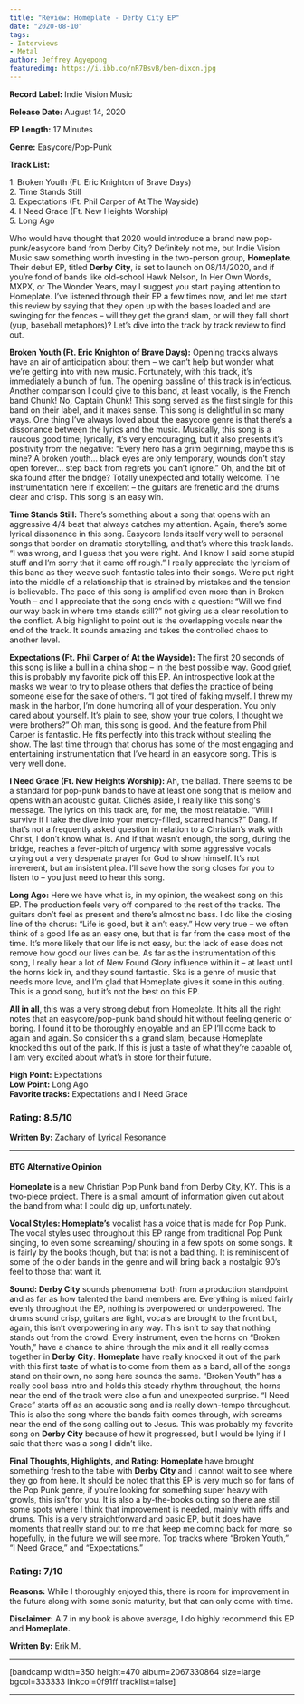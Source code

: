 ```yaml
---
title: "Review: Homeplate - Derby City EP"
date: "2020-08-10"
tags:
- Interviews
- Metal
author: Jeffrey Agyepong
featuredimg: https://i.ibb.co/nR7BsvB/ben-dixon.jpg
---
```


**Record Label:** Indie Vision Music

**Release Date:** August 14, 2020

**EP Length:** 17 Minutes

**Genre:** Easycore/Pop-Punk

**Track List:**

1\. Broken Youth (Ft. Eric Knighton of Brave Days)  
2\. Time Stands Still  
3\. Expectations (Ft. Phil Carper of At The Wayside)  
4\. I Need Grace (Ft. New Heights Worship)  
5\. Long Ago

Who would have thought that 2020 would introduce a brand new pop-punk/easycore band from Derby City? Definitely not me, but Indie Vision Music saw something worth investing in the two-person group, **Homeplate**. Their debut EP, titled **Derby City**, is set to launch on 08/14/2020, and if you’re fond of bands like old-school Hawk Nelson, In Her Own Words, MXPX, or The Wonder Years, may I suggest you start paying attention to Homeplate. I’ve listened through their EP a few times now, and let me start this review by saying that they open up with the bases loaded and are swinging for the fences – will they get the grand slam, or will they fall short (yup, baseball metaphors)? Let’s dive into the track by track review to find out.

**Broken Youth (Ft. Eric Knighton of Brave Days):** Opening tracks always have an air of anticipation about them – we can’t help but wonder what we’re getting into with new music. Fortunately, with this track, it’s immediately a bunch of fun. The opening bassline of this track is infectious. Another comparison I could give to this band, at least vocally, is the French band Chunk! No, Captain Chunk! This song served as the first single for this band on their label, and it makes sense. This song is delightful in so many ways. One thing I’ve always loved about the easycore genre is that there’s a dissonance between the lyrics and the music. Musically, this song is a raucous good time; lyrically, it’s very encouraging, but it also presents it’s positivity from the negative: “Every hero has a grim beginning, maybe this is mine? A broken youth… black eyes are only temporary, wounds don’t stay open forever… step back from regrets you can’t ignore.” Oh, and the bit of ska found after the bridge? Totally unexpected and totally welcome. The instrumentation here if excellent – the guitars are frenetic and the drums clear and crisp. This song is an easy win.

**Time Stands Still:** There’s something about a song that opens with an aggressive 4/4 beat that always catches my attention. Again, there’s some lyrical dissonance in this song. Easycore lends itself very well to personal songs that border on dramatic storytelling, and that’s where this track lands. “I was wrong, and I guess that you were right. And I know I said some stupid stuff and I’m sorry that it came off rough.” I really appreciate the lyricism of this band as they weave such fantastic tales into their songs. We’re put right into the middle of a relationship that is strained by mistakes and the tension is believable. The pace of this song is amplified even more than in Broken Youth – and I appreciate that the song ends with a question: “Will we find our way back in where time stands still?” not giving us a clear resolution to the conflict. A big highlight to point out is the overlapping vocals near the end of the track. It sounds amazing and takes the controlled chaos to another level.

**Expectations (Ft. Phil Carper of At the Wayside):** The first 20 seconds of this song is like a bull in a china shop – in the best possible way. Good grief, this is probably my favorite pick off this EP. An introspective look at the masks we wear to try to please others that defies the practice of being someone else for the sake of others. “I got tired of faking myself. I threw my mask in the harbor, I’m done humoring all of your desperation. You only cared about yourself. It’s plain to see, show your true colors, I thought we were brothers?” Oh man, this song is good. And the feature from Phil Carper is fantastic. He fits perfectly into this track without stealing the show. The last time through that chorus has some of the most engaging and entertaining instrumentation that I’ve heard in an easycore song. This is very well done.

**I Need Grace (Ft. New Heights Worship):** Ah, the ballad. There seems to be a standard for pop-punk bands to have at least one song that is mellow and opens with an acoustic guitar. Clichés aside, I really like this song's message. The lyrics on this track are, for me, the most relatable. “Will I survive if I take the dive into your mercy-filled, scarred hands?” Dang. If that’s not a frequently asked question in relation to a Christian’s walk with Christ, I don’t know what is. And if that wasn’t enough, the song, during the bridge, reaches a fever-pitch of urgency with some aggressive vocals crying out a very desperate prayer for God to show himself. It’s not irreverent, but an insistent plea. I’ll save how the song closes for you to listen to – you just need to hear this song.

**Long Ago:** Here we have what is, in my opinion, the weakest song on this EP. The production feels very off compared to the rest of the tracks. The guitars don’t feel as present and there’s almost no bass. I do like the closing line of the chorus: “Life is good, but it ain’t easy.” How very true – we often think of a good life as an easy one, but that is far from the case most of the time. It’s more likely that our life is not easy, but the lack of ease does not remove how good our lives can be. As far as the instrumentation of this song, I really hear a lot of New Found Glory influence within it – at least until the horns kick in, and they sound fantastic. Ska is a genre of music that needs more love, and I’m glad that Homeplate gives it some in this outing. This is a good song, but it’s not the best on this EP.

**All in all**, this was a very strong debut from Homeplate. It hits all the right notes that an easycore/pop-punk band should hit without feeling generic or boring. I found it to be thoroughly enjoyable and an EP I’ll come back to again and again. So consider this a grand slam, because Homeplate knocked this out of the park. If this is just a taste of what they’re capable of, I am very excited about what’s in store for their future.

**High Point:** Expectations  
**Low Point:** Long Ago  
**Favorite tracks:** Expectations and I Need Grace

### Rating: 8.5/10

**Written By:** Zachary of [Lyrical Resonance](https://www.youtube.com/channel/UCPtHnXMx7APZGv91ItLaLEw)

* * *

#### BTG Alternative Opinion

**Homeplate** is a new Christian Pop Punk band from Derby City, KY. This is a two-piece project. There is a small amount of information given out about the band from what I could dig up, unfortunately.

**Vocal Styles: Homeplate’s** vocalist has a voice that is made for Pop Punk. The vocal styles used throughout this EP range from traditional Pop Punk singing, to even some screaming/ shouting in a few spots on some songs. It is fairly by the books though, but that is not a bad thing. It is reminiscent of some of the older bands in the genre and will bring back a nostalgic 90’s feel to those that want it.

**Sound: Derby City** sounds phenomenal both from a production standpoint and as far as how talented the band members are. Everything is mixed fairly evenly throughout the EP, nothing is overpowered or underpowered. The drums sound crisp, guitars are tight, vocals are brought to the front but, again, this isn’t overpowering in any way. This isn’t to say that nothing stands out from the crowd. Every instrument, even the horns on “Broken Youth,” have a chance to shine through the mix and it all really comes together in **Derby City**. **Homeplate** have really knocked it out of the park with this first taste of what is to come from them as a band, all of the songs stand on their own, no song here sounds the same. “Broken Youth” has a really cool bass intro and holds this steady rhythm throughout, the horns near the end of the track were also a fun and unexpected surprise. “I Need Grace” starts off as an acoustic song and is really down-tempo throughout. This is also the song where the bands faith comes through, with screams near the end of the song calling out to Jesus. This was probably my favorite song on **Derby City** because of how it progressed, but I would be lying if I said that there was a song I didn’t like.

**Final Thoughts, Highlights, and Rating: Homeplate** have brought something fresh to the table with **Derby City** and I cannot wait to see where they go from here. It should be noted that this EP is very much so for fans of the Pop Punk genre, if you’re looking for something super heavy with growls, this isn’t for you. It is also a by-the-books outing so there are still some spots where I think that improvement is needed, mainly with riffs and drums. This is a very straightforward and basic EP, but it does have moments that really stand out to me that keep me coming back for more, so hopefully, in the future we will see more. Top tracks where “Broken Youth,” “I Need Grace,” and “Expectations.”

### Rating: 7/10

**Reasons:** While I thoroughly enjoyed this, there is room for improvement in the future along with some sonic maturity, but that can only come with time.

**Disclaimer:** A 7 in my book is above average, I do highly recommend this EP and **Homeplate.**

**Written By:** Erik M.

* * *

\[bandcamp width=350 height=470 album=2067330864 size=large bgcol=333333 linkcol=0f91ff tracklist=false\]

* * *
